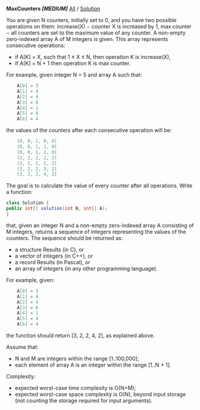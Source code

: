__MaxCounters *[MEDIUM]*__			[All](../README.md) / [Solution](../Codility/src/train/counting_elements/MaxCounters.java)

You are given N counters, initially set to 0, and you have two possible operations on them:
increase(X) − counter X is increased by 1,
max counter − all counters are set to the maximum value of any counter.
A non-empty zero-indexed array A of M integers is given. This array represents consecutive operations:

+ if A[K] = X, such that 1 ≤ X ≤ N, then operation K is increase(X),
+ if A[K] = N + 1 then operation K is max counter.

For example, given integer N = 5 and array A such that:
```java
    A[0] = 3
    A[1] = 4
    A[2] = 4
    A[3] = 6
    A[4] = 1
    A[5] = 4
    A[6] = 4
```
the values of the counters after each consecutive operation will be:
```java
    (0, 0, 1, 0, 0)
    (0, 0, 1, 1, 0)
    (0, 0, 1, 2, 0)
    (2, 2, 2, 2, 2)
    (3, 2, 2, 2, 2)
    (3, 2, 2, 3, 2)
    (3, 2, 2, 4, 2)
```
The goal is to calculate the value of every counter after all operations.
Write a function:
```java
class Solution { 
public int[] solution(int N, int[] A); 
}
```
that, given an integer N and a non-empty zero-indexed array A consisting of M integers, returns a sequence of integers representing the values of the counters.
The sequence should be returned as:

+ a structure Results (in C), or
+ a vector of integers (in C++), or
+ a record Results (in Pascal), or
+ an array of integers (in any other programming language).

For example, given:
```java
    A[0] = 3
    A[1] = 4
    A[2] = 4
    A[3] = 6
    A[4] = 1
    A[5] = 4
    A[6] = 4
```
the function should return [3, 2, 2, 4, 2], as explained above.

Assume that:

+ N and M are integers within the range [1..100,000];
+ each element of array A is an integer within the range [1..N + 1].

Complexity:

+ expected worst-case time complexity is O(N+M);
+ expected worst-case space complexity is O(N), beyond input storage (not counting the storage required for input arguments).